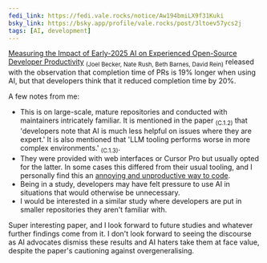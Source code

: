 ```yaml
---
fedi_link: https://fedi.vale.rocks/notice/Aw194bmiLX9f31Kuki
bsky_link: https://bsky.app/profile/vale.rocks/post/3ltoev57ycs2j
tags: [AI, development]
---
```


[Measuring the Impact of Early-2025 AI on Experienced Open-Source Developer Productivity](https://metr.org/early_2025_ai_experienced_os_devs_study.pdf/) <sub>(Joel Becker, Nate Rush, Beth Barnes, David Rein)</sub> released with the observation that completion time of PRs is 19% longer when using AI, but that developers think that it reduced completion time by 20%.

A few notes from me:

- This is on large-scale, mature repositories and conducted with maintainers intricately familiar. It is mentioned in the paper <sub>(C.1.2)</sub> that 'developers note that AI is much less helpful on issues where they are expert.' It is also mentioned that 'LLM tooling performs worse in more complex environments.' <sub>(C.1.3)</sub>.
- They were provided with web interfaces or Cursor Pro but usually opted for the latter. In some cases this differed from their usual tooling, and I personally find this an [annoying and unproductive way to code](/posts/ai-usage#coding).
- Being in a study, developers may have felt pressure to use AI in situations that would otherwise be unnecessary.
- I would be interested in a similar study where developers are put in smaller repositories they aren't familiar with.

Super interesting paper, and I look forward to future studies and whatever further findings come from it. I don't look forward to seeing the discourse as AI advocates dismiss these results and AI haters take them at face value, despite the paper's cautioning against overgeneralising.
